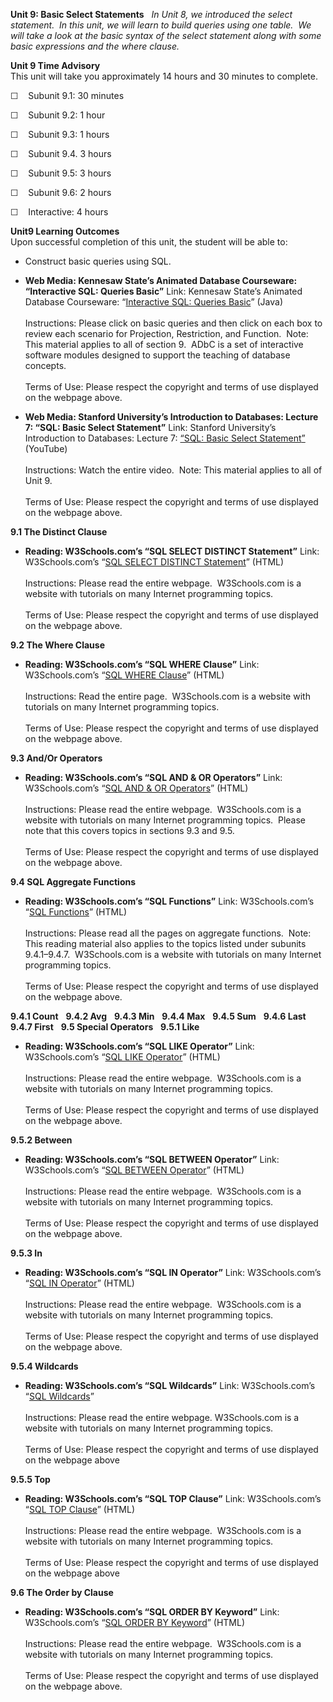 **Unit 9: Basic Select Statements** <span id="9"></span> 
*In Unit 8, we introduced the select statement.  In this unit, we will
learn to build queries using one table.  We will take a look at the
basic syntax of the select statement along with some basic expressions
and the where clause.*

**Unit 9 Time Advisory**  
This unit will take you approximately 14 hours and 30 minutes to
complete.  
  
 ☐    Subunit 9.1: 30 minutes  
  
 ☐    Subunit 9.2: 1 hour  
  
 ☐    Subunit 9.3: 1 hours  
  
 ☐    Subunit 9.4. 3 hours  
  
 ☐    Subunit 9.5: 3 hours  
  
 ☐    Subunit 9.6: 2 hours  
  
 ☐    Interactive: 4 hours

**Unit9 Learning Outcomes**  
Upon successful completion of this unit, the student will be able to:
-   Construct basic queries using SQL.

-   **Web Media: Kennesaw State’s Animated Database Courseware:
    “Interactive SQL: Queries Basic”**
    Link: Kennesaw State’s Animated Database Courseware: “[Interactive
    SQL: Queries
    Basic](http://adbc.kennesaw.edu/index.php?mainmenu=sql&submenu=interactive_sql)”
    (Java)  
        
     Instructions: Please click on basic queries and then click on each
    box to review each scenario for Projection, Restriction, and
    Function.  Note: This material applies to all of section 9.  ADbC is
    a set of interactive software modules designed to support the
    teaching of database concepts.  
        
     Terms of Use: Please respect the copyright and terms of use
    displayed on the webpage above.

-   **Web Media: Stanford University’s Introduction to Databases:
    Lecture 7: “SQL: Basic Select Statement”**
    Link: Stanford University’s Introduction to Databases: Lecture 7:
    [“SQL: Basic Select
    Statement](http://www.youtube.com/watch?v=4IxirOdp6bw)[”](http://www.youtube.com/watch?v=4IxirOdp6bw)
    (YouTube)  
        
     Instructions: Watch the entire video.  Note: This material applies
    to all of Unit 9.  
        
     Terms of Use: Please respect the copyright and terms of use
    displayed on the webpage above.

**9.1 The Distinct Clause** <span id="9.1"></span> 
-   **Reading: W3Schools.com’s “SQL SELECT DISTINCT Statement”**
    Link: W3Schools.com’s “[SQL SELECT DISTINCT
    Statement](http://www.w3schools.com/sql/sql_distinct.asp)” (HTML)  
        
     Instructions: Please read the entire webpage.  W3Schools.com is a
    website with tutorials on many Internet programming topics.  
        
     Terms of Use: Please respect the copyright and terms of use
    displayed on the webpage above.

**9.2 The Where Clause** <span id="9.2"></span> 
-   **Reading: W3Schools.com’s “SQL WHERE Clause”**
    Link: W3Schools.com’s “[SQL WHERE
    Clause](http://www.w3schools.com/sql/sql_where.asp)” (HTML)  
        
     Instructions: Read the entire page.  W3Schools.com is a website
    with tutorials on many Internet programming topics.  
        
     Terms of Use: Please respect the copyright and terms of use
    displayed on the webpage above.

**9.3 And/Or Operators** <span id="9.3"></span> 
-   **Reading: W3Schools.com’s “SQL AND & OR Operators”**
    Link: W3Schools.com’s “[SQL AND & OR
    Operators](http://www.w3schools.com/sql/sql_and_or.asp)” (HTML)  
        
     Instructions: Please read the entire webpage.  W3Schools.com is a
    website with tutorials on many Internet programming topics.  Please
    note that this covers topics in sections 9.3 and 9.5.  
        
     Terms of Use: Please respect the copyright and terms of use
    displayed on the webpage above.

**9.4 SQL Aggregate Functions** <span id="9.4"></span> 
-   **Reading: W3Schools.com’s “SQL Functions”**
    Link: W3Schools.com’s “[SQL
    Functions](http://www.w3schools.com/sql/sql_functions.asp)” (HTML)  
        
     Instructions: Please read all the pages on aggregate functions. 
    Note: This reading material also applies to the topics listed under
    subunits 9.4.1–9.4.7.  W3Schools.com is a website with tutorials on
    many Internet programming topics.  
        
     Terms of Use: Please respect the copyright and terms of use
    displayed on the webpage above.

**9.4.1 Count** <span id="9.4.1"></span> 
**9.4.2 Avg** <span id="9.4.2"></span> 
**9.4.3 Min** <span id="9.4.3"></span> 
**9.4.4 Max** <span id="9.4.4"></span> 
**9.4.5 Sum** <span id="9.4.5"></span> 
**9.4.6 Last** <span id="9.4.6"></span> 
**9.4.7 First** <span id="9.4.7"></span> 
**9.5 Special Operators** <span id="9.5"></span> 
**9.5.1 Like** <span id="9.5.1"></span> 
-   **Reading: W3Schools.com’s “SQL LIKE Operator”**
    Link: W3Schools.com’s “[SQL LIKE
    Operator](http://www.w3schools.com/sql/sql_like.asp)” (HTML)  
        
     Instructions: Please read the entire webpage.  W3Schools.com is a
    website with tutorials on many Internet programming topics.   
        
     Terms of Use: Please respect the copyright and terms of use
    displayed on the webpage above.  

**9.5.2 Between** <span id="9.5.2"></span> 
-   **Reading: W3Schools.com’s “SQL BETWEEN Operator”**
    Link: W3Schools.com’s “[SQL BETWEEN
    Operator](http://www.w3schools.com/sql/sql_between.asp)” (HTML)  
        
     Instructions: Please read the entire webpage.  W3Schools.com is a
    website with tutorials on many Internet programming topics.   
        
     Terms of Use: Please respect the copyright and terms of use
    displayed on the webpage above.

**9.5.3 In** <span id="9.5.3"></span> 
-   **Reading: W3Schools.com’s “SQL IN Operator”**
    Link: W3Schools.com’s “[SQL IN
    Operator](http://www.w3schools.com/sql/sql_in.asp)” (HTML)  
        
     Instructions: Please read the entire webpage.  W3Schools.com is a
    website with tutorials on many Internet programming topics.  
        
     Terms of Use: Please respect the copyright and terms of use
    displayed on the webpage above.

**9.5.4 Wildcards** <span id="9.5.4"></span> 
-   **Reading: W3Schools.com’s “SQL Wildcards”**
    Link: W3Schools.com’s “[SQL
    Wildcards](http://www.w3schools.com/sql/sql_wildcards.asp)”  
        
     Instructions: Please read the entire webpage. W3Schools.com is a
    website with tutorials on many Internet programming topics.  
        
     Terms of Use: Please respect the copyright and terms of use
    displayed on the webpage above

**9.5.5 Top** <span id="9.5.5"></span> 
-   **Reading: W3Schools.com’s “SQL TOP Clause”**
    Link: W3Schools.com’s “[SQL TOP
    Clause](http://www.w3schools.com/sql/sql_top.asp)” (HTML)  
        
     Instructions: Please read the entire webpage.  W3Schools.com is a
    website with tutorials on many Internet programming topics.  
        
     Terms of Use: Please respect the copyright and terms of use
    displayed on the webpage above

**9.6 The Order by Clause** <span id="9.6"></span> 
-   **Reading: W3Schools.com’s “SQL ORDER BY Keyword”**
    Link: W3Schools.com’s “[SQL ORDER BY
    Keyword](http://www.w3schools.com/sql/sql_orderby.asp)” (HTML)  
        
     Instructions: Please read the entire webpage.  W3Schools.com is a
    website with tutorials on many Internet programming topics.  
        
     Terms of Use: Please respect the copyright and terms of use
    displayed on the webpage above.


